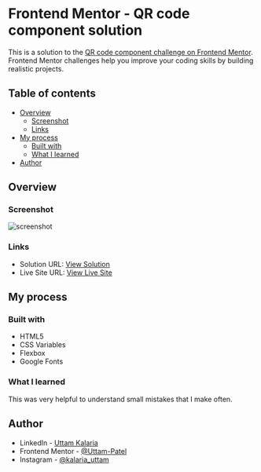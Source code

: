 # Frontend Mentor - QR code component solution

This is a solution to the [QR code component challenge on Frontend Mentor](https://www.frontendmentor.io/challenges/qr-code-component-iux_sIO_H). Frontend Mentor challenges help you improve your coding skills by building realistic projects. 

## Table of contents

- [Overview](#overview)
  - [Screenshot](#screenshot)
  - [Links](#links)
- [My process](#my-process)
  - [Built with](#built-with)
  - [What I learned](#what-i-learned)
- [Author](#author)


## Overview

### Screenshot
![screenshot](https://github.com/Uttam-Patel/FM_QRcode/assets/74789656/c6281c2b-746f-498c-9e17-627c7789c175)

### Links

- Solution URL: [View Solution](https://github.com/Uttam-Patel/FM_QRcode.git)
- Live Site URL: [View Live Site](https://uttam-patel.github.io/FM_QRcode/)

## My process

### Built with

- HTML5
- CSS Variables
- Flexbox
- Google Fonts


### What I learned

This was very helpful to understand small mistakes that I make often.


## Author

- LinkedIn - [Uttam Kalaria](https://www.linkedin.com/in/uttam-kalaria/)
- Frontend Mentor - [@Uttam-Patel](https://www.frontendmentor.io/profile/Uttam-Patel)
- Instagram - [@kalaria_uttam](https://www.instagram.com/kalaria_uttam/)

